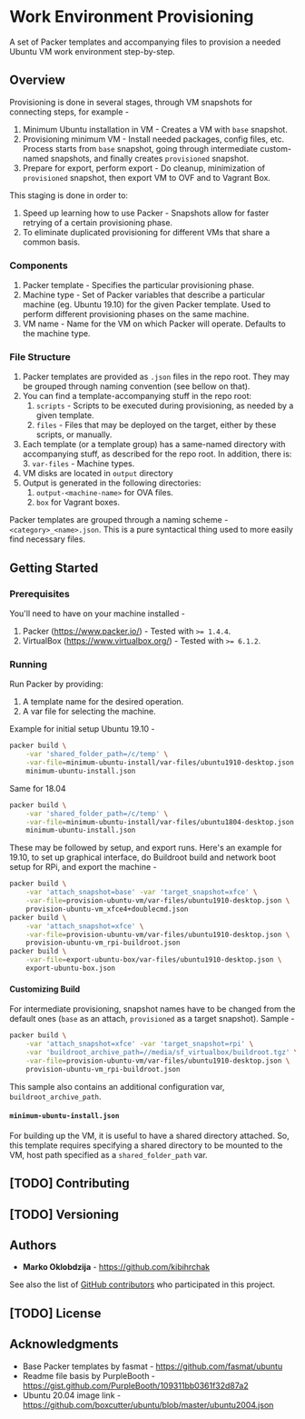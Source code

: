 # Work Environment Provisioning

A set of Packer templates and accompanying files to provision a needed
Ubuntu VM work environment step-by-step.

## Overview

Provisioning is done in several stages, through VM snapshots for
connecting steps, for example -

1.  Minimum Ubuntu installation in VM - Creates a VM with `base`
    snapshot.
2.  Provisioning minimum VM - Install needed packages, config files,
    etc. Process starts from `base` snapshot, going through intermediate
    custom-named snapshots, and finally creates `provisioned` snapshot.
3.  Prepare for export, perform export - Do cleanup, minimization of
    `provisioned` snapshot, then export VM to OVF and to Vagrant Box.

This staging is done in order to:

1.  Speed up learning how to use Packer - Snapshots allow for faster
    retrying of a certain provisioning phase.
2.  To eliminate duplicated provisioning for different VMs that share a
    common basis.

### Components

1.  Packer template - Specifies the particular provisioning phase.
2.  Machine type - Set of Packer variables that describe a particular
    machine (eg. Ubuntu 19.10) for the given Packer template. Used to
    perform different provisioning phases on the same machine.
3.  VM name - Name for the VM on which Packer will operate. Defaults to
    the machine type.

### File Structure

1.  Packer templates are provided as `.json` files in the repo root.
    They may be grouped through naming convention (see bellow on that).
2.  You can find a template-accompanying stuff in the repo root: 
    1.  `scripts` - Scripts to be executed during provisioning, as
        needed by a given template.
    2.  `files` - Files that may be deployed on the target, either by
        these scripts, or manually.
3.  Each template (or a template group) has a same-named directory with
    accompanying stuff, as described for the repo root. In addition,
    there is:
    3.  `var-files` - Machine types.
4.  VM disks are located in `output` directory
5.  Output is generated in the following directories:
    1.  `output-<machine-name>` for OVA files.
    2.  `box` for Vagrant boxes.

Packer templates are grouped through a naming scheme -
`<category>_<name>.json`. This is a pure syntactical thing used to more
easily find necessary files.

## Getting Started

### Prerequisites

You'll need to have on your machine installed -

1.  Packer (<https://www.packer.io/>) - Tested with `>= 1.4.4`.
2.  VirtualBox (<https://www.virtualbox.org/>) - Tested with `>= 6.1.2`.

### Running

Run Packer by providing:

1.  A template name for the desired operation.
2.  A var file for selecting the machine.

Example for initial setup Ubuntu 19.10 -

```bash
packer build \
    -var 'shared_folder_path=/c/temp' \
    -var-file=minimum-ubuntu-install/var-files/ubuntu1910-desktop.json \
    minimum-ubuntu-install.json
```

Same for 18.04

```bash
packer build \
    -var 'shared_folder_path=/c/temp' \
    -var-file=minimum-ubuntu-install/var-files/ubuntu1804-desktop.json \
    minimum-ubuntu-install.json
```

These may be followed by setup, and export runs. Here's an example for
19.10, to set up graphical interface, do Buildroot build and network
boot setup for RPi, and export the machine -

```bash
packer build \
    -var 'attach_snapshot=base' -var 'target_snapshot=xfce' \
    -var-file=provision-ubuntu-vm/var-files/ubuntu1910-desktop.json \
    provision-ubuntu-vm_xfce4+doublecmd.json
packer build \
    -var 'attach_snapshot=xfce' \
    -var-file=provision-ubuntu-vm/var-files/ubuntu1910-desktop.json \
    provision-ubuntu-vm_rpi-buildroot.json
packer build \
    -var-file=export-ubuntu-box/var-files/ubuntu1910-desktop.json \
    export-ubuntu-box.json
```

#### Customizing Build

For intermediate provisioning, snapshot names have to be changed from
the default ones (`base` as an attach, `provisioned` as a target
snapshot). Sample - 

```bash
packer build \
    -var 'attach_snapshot=xfce' -var 'target_snapshot=rpi' \
    -var 'buildroot_archive_path=//media/sf_virtualbox/buildroot.tgz' \
    -var-file=provision-ubuntu-vm/var-files/ubuntu1910-desktop.json \
    provision-ubuntu-vm_rpi-buildroot.json
```

This sample also contains an additional configuration var,
`buildroot_archive_path`.

#### `minimum-ubuntu-install.json`

For building up the VM, it is useful to have a shared directory
attached. So, this template requires specifying a shared directory to be
mounted to the VM, host path specified as a `shared_folder_path` var.

## [TODO] Contributing

## [TODO] Versioning

## Authors

*   **Marko Oklobdzija** - <https://github.com/kibihrchak>

See also the list of [GitHub
contributors](https://github.com/kibihrchak/work-environment-provisioning/contributors)
who participated in this project.

## [TODO] License

## Acknowledgments

*   Base Packer templates by fasmat -
    <https://github.com/fasmat/ubuntu>
*   Readme file basis by PurpleBooth -
    <https://gist.github.com/PurpleBooth/109311bb0361f32d87a2>
*   Ubuntu 20.04 image link -
    <https://github.com/boxcutter/ubuntu/blob/master/ubuntu2004.json>
